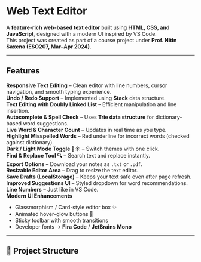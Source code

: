 # Web Text Editor  

A **feature-rich web-based text editor** built using **HTML, CSS, and JavaScript**, designed with a modern UI inspired by VS Code.  
This project was created as part of a course project under **Prof. Nitin Saxena (ESO207, Mar–Apr 2024)**.  

---

##  Features  

 **Responsive Text Editing** – Clean editor with line numbers, cursor navigation, and smooth typing experience.  
 **Undo / Redo Support** – Implemented using **Stack** data structure.  
 **Text Editing with Doubly Linked List** – Efficient manipulation and line insertion.  
 **Autocomplete & Spell Check** – Uses **Trie data structure** for dictionary-based word suggestions.  
 **Live Word & Character Count** – Updates in real time as you type.  
 **Highlight Misspelled Words** – Red underline for incorrect words (checked against dictionary).  
 **Dark / Light Mode Toggle 🌙☀️** – Switch themes with one click.  
 **Find & Replace Tool 🔍** – Search text and replace instantly.  
 **Export Options** – Download your notes as `.txt` or `.pdf`.  
 **Resizable Editor Area** – Drag to resize the text editor.  
 **Save Drafts (LocalStorage)** – Keeps your text safe even after page refresh.  
 **Improved Suggestions UI** – Styled dropdown for word recommendations.  
 **Line Numbers** – Just like in VS Code.  
 **Modern UI Enhancements**  
   - Glassmorphism / Card-style editor box ✨  
   - Animated hover-glow buttons 🎇  
   - Sticky toolbar with smooth transitions  
   - Developer fonts → **Fira Code** / **JetBrains Mono**  

---

## 📂 Project Structure  

